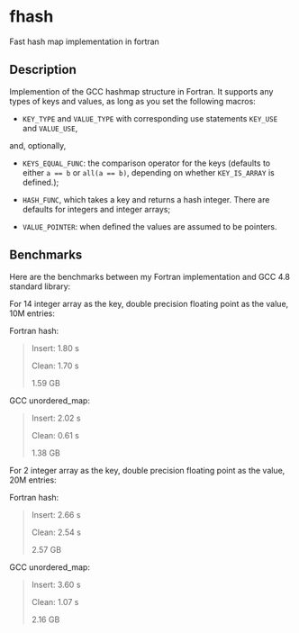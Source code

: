 # fhash
Fast hash map implementation in fortran

## Description
Implemention of the GCC hashmap structure in Fortran. It supports any types of keys and values, as long as you set the following macros:

* `KEY_TYPE` and `VALUE_TYPE` with corresponding use statements `KEY_USE` and `VALUE_USE`,

and, optionally,

* `KEYS_EQUAL_FUNC`: the comparison operator for the keys (defaults to either `a == b` or `all(a == b)`, depending on whether `KEY_IS_ARRAY` is defined.);

* `HASH_FUNC`, which takes a key and returns a hash integer. There are defaults for integers and integer arrays;

* `VALUE_POINTER`: when defined the values are assumed to be pointers.

## Benchmarks

Here are the benchmarks between my Fortran implementation and GCC 4.8 standard library:

For 14 integer array as the key, double precision floating point as the value, 10M entries:

Fortran hash:

> Insert: 1.80 s
>
> Clean: 1.70 s
>
> 1.59 GB

GCC unordered_map:

> Insert: 2.02 s
> 
> Clean: 0.61 s
> 
> 1.38 GB

For 2 integer array as the key, double precision floating point as the value, 20M entries:

Fortran hash:

> Insert: 2.66 s
> 
> Clean: 2.54 s
> 
> 2.57 GB

GCC unordered_map:

> Insert: 3.60 s
> 
> Clean: 1.07 s
> 
> 2.16 GB